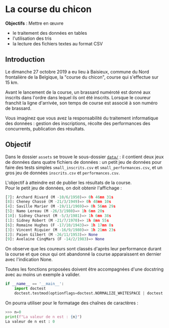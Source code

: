 La course du chicon
===================


**Objectifs** : Mettre en œuvre

-   le traitement des données en tables
-   l'utilisation des tris
-   la lecture des fichiers textes au format CSV


Introduction
------------

Le dimanche 27 octobre 2019 a eu lieu à Baisieux, commune du Nord frontalière de la Belgique, la "course du chicon", course qui s'effectue sur 15 km.

Avant le lancement de la course, un brassard numéroté est donné aux inscrits dans l'ordre dans lequel ils ont été inscrits. Lorsque le coureur franchit la ligne d'arrivée, son temps de course est associé à son numéro de brassard.

Vous imaginez que vous avez la responsabilité du traitement informatique des données : gestion des inscriptions, récolte des performances des concurrents, publication des résultats.

Objectif
-----------

Dans le dossier `assets` se trouve le sous-dossier [`data/`](./data) : il contient deux jeux de données dans quatre fichiers de données : un petit jeu  de données pour faire des tests simples `small_inscrits.csv` et `small_performances.csv`, et un gros jeu de données `inscrits.csv` et `performances.csv`.


L'objectif à atteindre est de publier les résultats de la course.   
Pour le petit jeu de données, on doit obtenir l'affichage :

```python
[7]: Archard Rivard (M -10/6/1950)=> 0h 46mn 31s
[8]: Cheney Chassé (M -21/3/1949)=> 0h 48mn 10s
[4]: Saville Marier (M -19/11/1969)=> 0h 56mn 29s
[5]: Namo Lereau (M -26/3/1980)=> 1h 6mn 20s
[10]: Sidney Charest (M -5/3/1981)=> 1h 6mn 38s
[1]: Sidney Robert (M -21/7/1970)=> 1h 8mn 55s
[6]: Romaine Hughes (F -17/10/1943)=> 1h 17mn 8s
[3]: Vincent Riquier (M -16/9/1980)=> 1h 21mn 23s
[2]: Paien Gilbert (M -26/11/1953)=> None
[9]: Avelaine CinqMars (F -14/2/1983)=> None
```  
   
On observe que les coureurs sont classés d'après leur performance durant la course et que ceux qui ont abandonné la course apparaissent en dernier avec l'indication None.

Toutes les fonctions proposées doivent être accompagnées d'une docstring avec au moins un exemple à valider.

```python
if __name__ == '__main__':
    import doctest
    doctest.testmod(optionflags=doctest.NORMALIZE_WHITESPACE | doctest.ELLIPSIS, verbose=True)
```  
    
On pourra utiliser pour le formatage des chaînes de caractères :

```python
>>> n=0
print(f"La valeur de n est : {n}")
La valeur de n est : 0
``` 